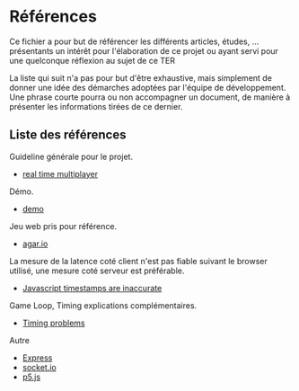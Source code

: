 # Références
Ce fichier a pour but de référencer les différents articles, études, ... présentants un intérêt pour l'élaboration de ce projet ou ayant servi pour une quelconque réflexion au sujet de ce TER

La liste qui suit n'a pas pour but d'être exhaustive, mais simplement de donner une idée des démarches adoptées par l'équipe de développement.
Une phrase courte pourra ou non accompagner un document, de manière à présenter les informations tirées de ce dernier.

## Liste des références

Guideline générale pour le projet.
- [real time multiplayer](http://buildnewgames.com/real-time-multiplayer/)

Démo.
- [demo](https://battle-world.herokuapp.com/?debug)

Jeu web pris pour référence.
- [agar.io](https://agar.io/)

La mesure de la latence coté client n'est pas fiable suivant le browser utilisé, une mesure coté serveur est préférable.
- [Javascript timestamps are inaccurate](https://johnresig.com/blog/accuracy-of-javascript-time/)

Game Loop, Timing explications complémentaires.
- [Timing problems](https://isaacsukin.com/news/2015/01/detailed-explanation-javascript-game-loops-and-timing#timing-problems)

Autre
- [Express](https://expressjs.com/fr/)
- [socket.io](https://socket.io/)
- [p5.js](https://p5js.org/)
